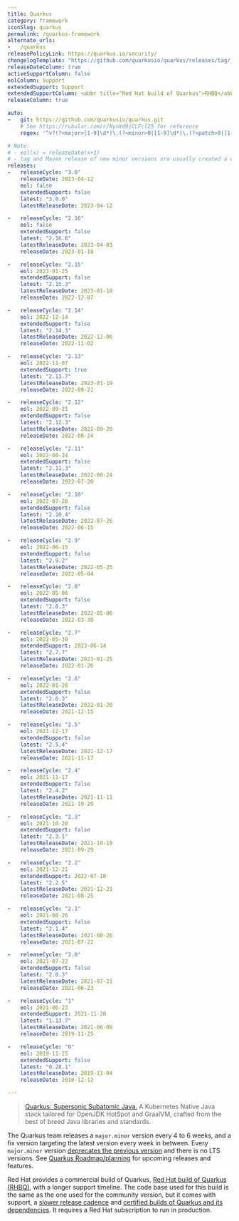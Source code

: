 ```yaml
---
title: Quarkus
category: framework
iconSlug: quarkus
permalink: /quarkus-framework
alternate_urls:
-   /quarkus
releasePolicyLink: https://quarkus.io/security/
changelogTemplate: "https://github.com/quarkusio/quarkus/releases/tag/__LATEST__.Final"
releaseDateColumn: true
activeSupportColumn: false
eolColumn: Support
extendedSupport: Support
extendedSupportColumn: <abbr title="Red Hat build of Quarkus">RHBQ</abbr>
releaseColumn: true

auto:
-   git: https://github.com/quarkusio/quarkus.git
    # See https://rubular.com/r/NyoXd9iCLFcl25 for reference
    regex: '^v?(?<major>[1-9]\d*)\.(?<minor>0|[1-9]\d*)\.(?<patch>0|[1-9]\d*)(\.Final)?$'

# Note:
# - eol(x) = releaseDate(x+1)
# - tag and Maven release of new minor versions are usually created a week before the "official" announcement
releases:
-   releaseCycle: "3.0"
    releaseDate: 2023-04-12
    eol: false
    extendedSupport: false
    latest: "3.0.0"
    latestReleaseDate: 2023-04-12

-   releaseCycle: "2.16"
    eol: false
    extendedSupport: false
    latest: "2.16.6"
    latestReleaseDate: 2023-04-03
    releaseDate: 2023-01-18

-   releaseCycle: "2.15"
    eol: 2023-01-25
    extendedSupport: false
    latest: "2.15.3"
    latestReleaseDate: 2023-01-10
    releaseDate: 2022-12-07

-   releaseCycle: "2.14"
    eol: 2022-12-14
    extendedSupport: false
    latest: "2.14.3"
    latestReleaseDate: 2022-12-06
    releaseDate: 2022-11-02

-   releaseCycle: "2.13"
    eol: 2022-11-07
    extendedSupport: true
    latest: "2.13.7"
    latestReleaseDate: 2023-01-19
    releaseDate: 2022-09-21

-   releaseCycle: "2.12"
    eol: 2022-09-21
    extendedSupport: false
    latest: "2.12.3"
    latestReleaseDate: 2022-09-20
    releaseDate: 2022-08-24

-   releaseCycle: "2.11"
    eol: 2022-08-24
    extendedSupport: false
    latest: "2.11.3"
    latestReleaseDate: 2022-08-24
    releaseDate: 2022-07-20

-   releaseCycle: "2.10"
    eol: 2022-07-26
    extendedSupport: false
    latest: "2.10.4"
    latestReleaseDate: 2022-07-26
    releaseDate: 2022-06-15

-   releaseCycle: "2.9"
    eol: 2022-06-15
    extendedSupport: false
    latest: "2.9.2"
    latestReleaseDate: 2022-05-25
    releaseDate: 2022-05-04

-   releaseCycle: "2.8"
    eol: 2022-05-06
    extendedSupport: false
    latest: "2.8.3"
    latestReleaseDate: 2022-05-06
    releaseDate: 2022-03-30

-   releaseCycle: "2.7"
    eol: 2022-05-30
    extendedSupport: 2023-06-14
    latest: "2.7.7"
    latestReleaseDate: 2023-01-25
    releaseDate: 2022-01-26

-   releaseCycle: "2.6"
    eol: 2022-01-26
    extendedSupport: false
    latest: "2.6.3"
    latestReleaseDate: 2022-01-20
    releaseDate: 2021-12-15

-   releaseCycle: "2.5"
    eol: 2021-12-17
    extendedSupport: false
    latest: "2.5.4"
    latestReleaseDate: 2021-12-17
    releaseDate: 2021-11-17

-   releaseCycle: "2.4"
    eol: 2021-11-17
    extendedSupport: false
    latest: "2.4.2"
    latestReleaseDate: 2021-11-11
    releaseDate: 2021-10-20

-   releaseCycle: "2.3"
    eol: 2021-10-20
    extendedSupport: false
    latest: "2.3.1"
    latestReleaseDate: 2021-10-19
    releaseDate: 2021-09-29

-   releaseCycle: "2.2"
    eol: 2021-12-21
    extendedSupport: 2022-07-18
    latest: "2.2.5"
    latestReleaseDate: 2021-12-21
    releaseDate: 2021-08-25

-   releaseCycle: "2.1"
    eol: 2021-08-26
    extendedSupport: false
    latest: "2.1.4"
    latestReleaseDate: 2021-08-26
    releaseDate: 2021-07-22

-   releaseCycle: "2.0"
    eol: 2021-07-22
    extendedSupport: false
    latest: "2.0.3"
    latestReleaseDate: 2021-07-21
    releaseDate: 2021-06-23

-   releaseCycle: "1"
    eol: 2021-06-23
    extendedSupport: 2021-11-20
    latest: "1.13.7"
    latestReleaseDate: 2021-06-09
    releaseDate: 2019-11-25

-   releaseCycle: "0"
    eol: 2019-11-25
    extendedSupport: false
    latest: "0.28.1"
    latestReleaseDate: 2019-11-04
    releaseDate: 2018-12-12

---
```


> [Quarkus: Supersonic Subatomic Java.](https://quarkus.io/) A Kubernetes Native Java stack tailored
> for OpenJDK HotSpot and GraalVM, crafted from the best of breed Java libraries and standards.

The Quarkus team releases a `major.minor` version every 4 to 6 weeks, and a fix version targeting
the latest version every week in between. Every `major.minor` version
[deprecates the previous version](https://github.com/quarkusio/quarkus/discussions/29161) and there
is no LTS versions. See [Quarkus Roadmap/planning](https://github.com/orgs/quarkusio/projects/13)
for upcoming releases and features.

Red Hat provides a commercial build of Quarkus, [Red Hat build of Quarkus (RHBQ)](https://access.redhat.com/products/quarkus),
with a longer support timeline. The code base used for this build is the same as the one used for
the community version, but it comes with support, a [slower release cadence](https://access.redhat.com/support/policy/updates/jboss_notes#p_quarkus)
and [certified builds of Quarkus and its dependencies](https://code.quarkus.redhat.com/). It
requires a Red Hat subscription to run in production.
